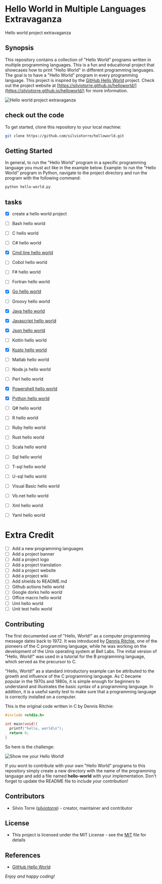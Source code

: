 # Hello World in Multiple Languages Extravaganza
Hello world project extravaganza
## Synopsis
This repository contains a collection of "Hello World" programs written in multiple programming languages. This is a fun and educational project that showcases how to print "Hello World" in different programming languages. The goal is to have a "Hello World" program in every programming language. This project is inspired by the [GitHub Hello World](https://docs.github.com/en/get-started/quickstart/hello-world) project. Check out the project website at [https://silviotorre.github.io/helloworld/](https://silviotorre.github.io/helloworld/) for more information.

![Hello world project extravaganza](media/meme-hello-world.jpeg)
## check out the code
To get started, clone this repository to your local machine:
```bash
git clone https://github.com/silviotorre/helloworld.git
```
## Getting Started
In general, to run the "Hello World" program in a specific programming language you must act like in the example below.
Example: to run the "Hello World" program in Python, navigate to the project directory and run the program with the following command:
```bash
python hello-world.py
```
## tasks
- [x]  create a hello world project
- [ ]  Bash hello world
- [ ]  C hello world
- [ ]  C# hello world
- [x]  [Cmd line hello world](cmd/README.md)
- [ ]  Cobol hello world
- [ ]  F# hello world
- [ ]  Fortran hello world
- [x]  [Go hello world](go/README.md)
- [ ]  Groovy hello world
- [x]  [Java hello world](java/README.md)
- [x]  [Javascript hello world](javascript/README.md)
- [x]  [Json hello world](json/README.md)
- [ ]  Kotlin hello world
- [x]  [Kusto hello world](kusto/README.md)
- [ ]  Matlab hello world
- [ ]  Node.js hello world
- [ ]  Perl hello world
- [x]  [Powershell hello world](powershell/README.md)
- [x]  [Python hello world](python/README.md)
- [ ]  Q# hello world
- [ ]  R hello world
- [ ]  Ruby hello world
- [ ]  Rust hello world
- [ ]  Scala hello world
- [ ]  Sql hello world
- [ ]  T-sql hello world
- [ ]  U-sql hello world
- [ ]  Visual Basic hello world
- [ ]  Vb.net hello world
- [ ]  Xml hello world
- [ ]  Yaml hello world


# Extra Credit
- [ ]  Add a new programming languages
- [ ]  Add a project banner
- [ ]  Add a project logo
- [ ]  Add a project translation
- [ ]  Add a project website
- [ ]  Add a project wiki
- [ ]  Add shields to README.md
- [ ]  Github actions hello world
- [ ]  Google dorks hello world
- [ ]  Office macro hello world
- [ ]  Uml hello world
- [ ]  Unit test hello world

## Contributing
The first documented use of "Hello, World!" as a computer programming message dates back to 1972. It was introduced by [Dennis Ritchie](https://en.wikipedia.org/wiki/Dennis_Ritchie), one of the pioneers of the C programming language, while he was working on the development of the Unix operating system at Bell Labs. The initial version of "Hello, World!" was used in a tutorial for the B programming language, which served as the precursor to C.

"Hello, World!" as a standard introductory example can be attributed to the growth and influence of the C programming language. As C became popular in the 1970s and 1980s, it is simple enough for beginners to understand and illustrates the basic syntax of a programming language. In addition, it is a useful sanity test to make sure that a programming language is correctly installed on a computer.

This is the original code written in C by Dennis Ritchie:
```c
#include <stdio.h>

int main(void){
  printf("hello, world\n");
  return 0;
}
```
So here is the challenge:

![Show me your Hello World!](media/meme-show-me-your-hello-world.jpeg)

If you wont to contribute with your own "Hello World" programs to this repository simply create a new directory with the name of the programming language and add a file named **hello-world** with your implementation.
Don't forget to update the README file to include your contribution!

## Contributors

- Silvio Torre ([silviotorre](https://github.com/silviotorre))  - creator, maintainer and contributor

## License
- This project is licensed under the MIT License - see the [MIT](https://choosealicense.com/licenses/mit/) file for details

## References
- [GitHub Hello World](https://docs.github.com/en/get-started/quickstart/hello-world)


*Enjoy and happy coding!*